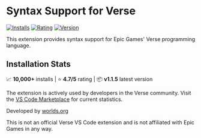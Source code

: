 # Syntax Support for Verse

[![Installs](https://img.shields.io/badge/installs-10.3K-brightgreen?style=flat-square)](https://marketplace.visualstudio.com/items?itemName=Worlds.verse)
[![Rating](https://img.shields.io/badge/rating-4.7%2F5-yellow?style=flat-square&logo=star)](https://marketplace.visualstudio.com/items?itemName=Worlds.verse)
[![Version](https://img.shields.io/badge/version-1.1.5-blue?style=flat-square)](https://marketplace.visualstudio.com/items?itemName=Worlds.verse)

This extension provides syntax support for Epic Games' Verse programming language.

## Installation Stats

📈 **10,000+** installs | ⭐ **4.7/5** rating | 📦 **v1.1.5** latest version

The extension is actively used by developers in the Verse community. Visit the [VS Code Marketplace](https://marketplace.visualstudio.com/items?itemName=Worlds.verse) for current statistics.

Developed by [worlds.org](https://www.worlds.org/)

This is not an official Verse VS Code extension and is not affiliated with Epic Games in any way.
